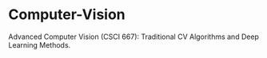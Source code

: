 # Computer-Vision
Advanced Computer Vision (CSCI 667): Traditional CV Algorithms and Deep Learning Methods.
